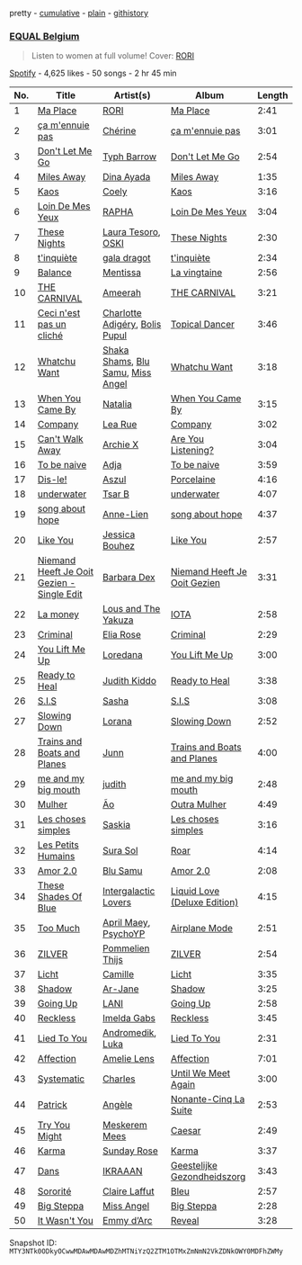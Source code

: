 pretty - [cumulative](/playlists/cumulative/37i9dQZF1DX5YBM9tRiBVF.md) - [plain](/playlists/plain/37i9dQZF1DX5YBM9tRiBVF) - [githistory](https://github.githistory.xyz/mackorone/spotify-playlist-archive/blob/main/playlists/plain/37i9dQZF1DX5YBM9tRiBVF)

### [EQUAL Belgium ](https://open.spotify.com/playlist/37i9dQZF1DX5YBM9tRiBVF)

> Listen to women at full volume! Cover: <a href="spotify:artist:1VGFnvgAwxMlV8D729gs5I">RORI</a>

[Spotify](https://open.spotify.com/user/spotify) - 4,625 likes - 50 songs - 2 hr 45 min

| No. | Title | Artist(s) | Album | Length |
|---|---|---|---|---|
| 1 | [Ma Place](https://open.spotify.com/track/63ssPpPDPiwnCObV9LaN4P) | [RORI](https://open.spotify.com/artist/1VGFnvgAwxMlV8D729gs5I) | [Ma Place](https://open.spotify.com/album/1DzHMon7ERaE23QVJOP7qK) | 2:41 |
| 2 | [ça m'ennuie pas](https://open.spotify.com/track/7siHCotFdZC5xbITODUm2U) | [Chérine](https://open.spotify.com/artist/3O9jaKAXthR1nO4CTCAzRM) | [ça m'ennuie pas](https://open.spotify.com/album/78CAyyGUofZpcsX7daKIrc) | 3:01 |
| 3 | [Don't Let Me Go](https://open.spotify.com/track/7cnPWKugkvngck0zKReuW8) | [Typh Barrow](https://open.spotify.com/artist/1LyPW0dCTQJJSfF8FIHKlM) | [Don't Let Me Go](https://open.spotify.com/album/7a9CySuWBrCloiW8XC2aa1) | 2:54 |
| 4 | [Miles Away](https://open.spotify.com/track/6k3zHXsdycz5gyflIX67Ca) | [Dina Ayada](https://open.spotify.com/artist/5L88UL7xuw4CzYyzxqwgBz) | [Miles Away](https://open.spotify.com/album/1kcDeSYrhZJryDO2nWqLk5) | 1:35 |
| 5 | [Kaos](https://open.spotify.com/track/3KxMo9ObNAUdp7G9MfZVDw) | [Coely](https://open.spotify.com/artist/2DzbXUAn0DiYqcgu2wDfaf) | [Kaos](https://open.spotify.com/album/06L77NGNtKD9hBcLtU7pOP) | 3:16 |
| 6 | [Loin De Mes Yeux](https://open.spotify.com/track/2HojCdiJxd1UwZR4nyiZ3r) | [RAPHA](https://open.spotify.com/artist/17BfKBemmMGO5ZAK25wraW) | [Loin De Mes Yeux](https://open.spotify.com/album/6ZdSdfPgvE6zbHdoM8vJG3) | 3:04 |
| 7 | [These Nights](https://open.spotify.com/track/6w0DHqXxds5NSPrjZNrMVo) | [Laura Tesoro](https://open.spotify.com/artist/2vmZupMPxLgT8MNNXTRfa2), [OSKI](https://open.spotify.com/artist/3qfXX3w7HSnE4QfJlicEvJ) | [These Nights](https://open.spotify.com/album/12JqCHJmoCdSnGIxQvw4Ol) | 2:30 |
| 8 | [t'inquiète](https://open.spotify.com/track/5MCZNN35NryfsNdKH3UZtI) | [gala dragot](https://open.spotify.com/artist/5bec6G42etdHwqurstmocM) | [t'inquiète](https://open.spotify.com/album/46y8c150DdkRiggoap3Im2) | 2:34 |
| 9 | [Balance](https://open.spotify.com/track/28snZVeMwzYdolW7h1wpHb) | [Mentissa](https://open.spotify.com/artist/0cb0p26TbAeBeekZHfxWlS) | [La vingtaine](https://open.spotify.com/album/1xMisloOjQEMQTRte7kkJz) | 2:56 |
| 10 | [THE CARNIVAL](https://open.spotify.com/track/019ysltB7W7RHtBsQbIhER) | [Ameerah](https://open.spotify.com/artist/4aTfhUG1TgzhNG6pzCsu51) | [THE CARNIVAL](https://open.spotify.com/album/0mC8ZroEIkYivusIaSIUvl) | 3:21 |
| 11 | [Ceci n'est pas un cliché](https://open.spotify.com/track/1usZqtTrEPNm8gvn1vN4T8) | [Charlotte Adigéry](https://open.spotify.com/artist/0h1gX589xBKUCijeC8Bewy), [Bolis Pupul](https://open.spotify.com/artist/0dSnTqwXok006MwsjjlzUl) | [Topical Dancer](https://open.spotify.com/album/4ivk3u8J7qg7YoWUZlnGNz) | 3:46 |
| 12 | [Whatchu Want](https://open.spotify.com/track/7bokZc505xUwQj6li3g2hr) | [Shaka Shams](https://open.spotify.com/artist/0Kw0fUQEISOSWhdGKvie61), [Blu Samu](https://open.spotify.com/artist/6RcPiWIVptnyi8y3EIbDLB), [Miss Angel](https://open.spotify.com/artist/714BxIYCFvSENkMWlaCwfi) | [Whatchu Want](https://open.spotify.com/album/3dgU4g66JOH16otGdjI4Ur) | 3:18 |
| 13 | [When You Came By](https://open.spotify.com/track/1gjqszVtzfx9YqwyicjP0H) | [Natalia](https://open.spotify.com/artist/2ngqIbDud3EeLNAdrZCWyN) | [When You Came By](https://open.spotify.com/album/1cJpsEFU0mwrAL0k7x9o6c) | 3:15 |
| 14 | [Company](https://open.spotify.com/track/6lf2e8a0NOf8877D78GpaP) | [Lea Rue](https://open.spotify.com/artist/1RPZu5nxPrakSD5NumbgSn) | [Company](https://open.spotify.com/album/0nUk17FZxbfpK1AOQF4cHD) | 3:02 |
| 15 | [Can't Walk Away](https://open.spotify.com/track/02raRlEc1VPx0jAMpL0F8q) | [Archie X](https://open.spotify.com/artist/7iHfb5ODaqKyprp2DBEXvU) | [Are You Listening?](https://open.spotify.com/album/4IdvAhS3l0jQABDXS3Mw7S) | 3:04 |
| 16 | [To be naive](https://open.spotify.com/track/11lrfwaA2P3Vaf56tbfOE5) | [Adja](https://open.spotify.com/artist/6mfAnYseSIw2FCo3YvVz1g) | [To be naive](https://open.spotify.com/album/4lVIjRZ5J3zUSKTHV7iV3X) | 3:59 |
| 17 | [Dis\-le!](https://open.spotify.com/track/0M4Ia3Pok9y36tgLR6yNyP) | [Aszul](https://open.spotify.com/artist/2IQSsvzilwzPzSDybnqAII) | [Porcelaine](https://open.spotify.com/album/1u1EBRl2370tWbrwzmns1h) | 4:16 |
| 18 | [underwater](https://open.spotify.com/track/0HdLuxpmRFnuDprWnZdZWN) | [Tsar B](https://open.spotify.com/artist/4iH079WFvkBukHz8JgiOp3) | [underwater](https://open.spotify.com/album/5xiXA17rmVFuFa2F7urizw) | 4:07 |
| 19 | [song about hope](https://open.spotify.com/track/7oWQ69HiulSYbq0nFWZgZQ) | [Anne\-Lien](https://open.spotify.com/artist/60jr9aODTp1c9UtDejfvv3) | [song about hope](https://open.spotify.com/album/5Jhk8NtTGG1ebfwDg3nFrE) | 4:37 |
| 20 | [Like You](https://open.spotify.com/track/0GY6KJkOKEuu7Nt2oOb3f7) | [Jessica Bouhez](https://open.spotify.com/artist/4ezdzoGzyeBw0tekkqSyQM) | [Like You](https://open.spotify.com/album/3nWVwh1pp2l4yRMJLyZXTi) | 2:57 |
| 21 | [Niemand Heeft Je Ooit Gezien \- Single Edit](https://open.spotify.com/track/2CMb5C7wQHz99sEMeh1glg) | [Barbara Dex](https://open.spotify.com/artist/6k5q0SYwBlBsUmfaOhk1Ak) | [Niemand Heeft Je Ooit Gezien](https://open.spotify.com/album/6t2iVinaSaOEV4oFXGeN1X) | 3:31 |
| 22 | [La money](https://open.spotify.com/track/3C0NbYg52qoQtUovS9lC3b) | [Lous and The Yakuza](https://open.spotify.com/artist/2HPiMwJktBXqakN0hnON2R) | [IOTA](https://open.spotify.com/album/3bHBzNSc5wHgedsW4m9Ykn) | 2:58 |
| 23 | [Criminal](https://open.spotify.com/track/63i5ZOxLrHTAxDjnQhZzjU) | [Elia Rose](https://open.spotify.com/artist/52kduoIpBi1P8wXMDODubv) | [Criminal](https://open.spotify.com/album/0Ot4s5L6vZADszPI6QfSCH) | 2:29 |
| 24 | [You Lift Me Up](https://open.spotify.com/track/7a39zR5kwZEs1xyCiCxTHr) | [Loredana](https://open.spotify.com/artist/01Fr5nbN9cG3Cu4nkyFMHr) | [You Lift Me Up](https://open.spotify.com/album/4mPUwelJSZvekAbzPZMT3n) | 3:00 |
| 25 | [Ready to Heal](https://open.spotify.com/track/6LDgSmB1qWEgDr4OVo6ZO1) | [Judith Kiddo](https://open.spotify.com/artist/0zmgqS8lHVypUSBvUogMgz) | [Ready to Heal](https://open.spotify.com/album/2PD2gtRzePpAeDMXGiziTY) | 3:38 |
| 26 | [S.I.S](https://open.spotify.com/track/20MoknQJqn4pPz1Yv4UNWz) | [Sasha](https://open.spotify.com/artist/4gFvv3QVGNzhhduROv3W1A) | [S.I.S](https://open.spotify.com/album/41wTgtieZ4UXXU9Wm8wupC) | 3:08 |
| 27 | [Slowing Down](https://open.spotify.com/track/5Pj887DAOSgJUJeCE15DOI) | [Lorana](https://open.spotify.com/artist/5f0UvwT0IueZUyTblRVwKA) | [Slowing Down](https://open.spotify.com/album/7lbW1QtOke7tOQCX5emD9M) | 2:52 |
| 28 | [Trains and Boats and Planes](https://open.spotify.com/track/3Cjc9jFQj71LVtCKUeuHUu) | [Junn](https://open.spotify.com/artist/2jyItz1xpE1N8UzN57lbDI) | [Trains and Boats and Planes](https://open.spotify.com/album/3OEZBeA2Fp0sEoVgsMmyTa) | 4:00 |
| 29 | [me and my big mouth](https://open.spotify.com/track/6bAMtverQa0Aryho6wGmkV) | [judith](https://open.spotify.com/artist/6N3rD8rvf1LIOtQqTCXnVA) | [me and my big mouth](https://open.spotify.com/album/3GSXrqL19GsJQciZUcuy41) | 2:48 |
| 30 | [Mulher](https://open.spotify.com/track/1Ye9nwgF29cjDGG9s7TZVg) | [Ão](https://open.spotify.com/artist/2FnhKB01CBc0KBjcTDDOod) | [Outra Mulher](https://open.spotify.com/album/2eAEFQTuF2bExUa7JSUU9t) | 4:49 |
| 31 | [Les choses simples](https://open.spotify.com/track/0ZC0fh2tLQBQGeEGKOC2yM) | [Saskia](https://open.spotify.com/artist/6bFOdKxgiohdOqsE1CXtMn) | [Les choses simples](https://open.spotify.com/album/4FSgHoSVxxTc1btH0xE4OT) | 3:16 |
| 32 | [Les Petits Humains](https://open.spotify.com/track/5caiHGxFtHy5kYqdQ6kKyt) | [Sura Sol](https://open.spotify.com/artist/6NzaphNJjxBoUIEJ18NEE1) | [Roar](https://open.spotify.com/album/1hyMgrP7pWHsVhMOB2nDBT) | 4:14 |
| 33 | [Amor 2.0](https://open.spotify.com/track/1nMuK7ekcPrTBZ3qJGrnTt) | [Blu Samu](https://open.spotify.com/artist/6RcPiWIVptnyi8y3EIbDLB) | [Amor 2.0](https://open.spotify.com/album/7B33XE02XM2L6MwHZWm3HU) | 2:08 |
| 34 | [These Shades Of Blue](https://open.spotify.com/track/0uM5iKbeh7GivkqoKXsKJS) | [Intergalactic Lovers](https://open.spotify.com/artist/02WQ3uYpJNgznKVcqWCc6I) | [Liquid Love \(Deluxe Edition\)](https://open.spotify.com/album/029S7mPftpxn334iMI9Edf) | 4:15 |
| 35 | [Too Much](https://open.spotify.com/track/6Y1m2htx0cMqw6A4wD7V7J) | [April Maey](https://open.spotify.com/artist/0CyVkXQydhAi8gPILbXb99), [PsychoYP](https://open.spotify.com/artist/4Hyl7QROvzELSzMO7OXdjr) | [Airplane Mode](https://open.spotify.com/album/2gkFMftLOiSA8sKDRJZuwA) | 2:51 |
| 36 | [ZILVER](https://open.spotify.com/track/2WcEQUVZAV7RxNBrHmcFKn) | [Pommelien Thijs](https://open.spotify.com/artist/3zGV7t4BDmYZBLVA24487b) | [ZILVER](https://open.spotify.com/album/29ClUj2qmb45fRPoGEeoYp) | 2:54 |
| 37 | [Licht](https://open.spotify.com/track/5CvHWDO1sfk7EsrdNDquTs) | [Camille](https://open.spotify.com/artist/2aV2tpJtR55vg19SxBJvNs) | [Licht](https://open.spotify.com/album/629j6XLeCcmXEnBiXS06sb) | 3:35 |
| 38 | [Shadow](https://open.spotify.com/track/4rrEw9mr3VuYhsjCXdUvzl) | [Ar\-Jane](https://open.spotify.com/artist/7bkG14DtTrs4HwuZpw1Kxi) | [Shadow](https://open.spotify.com/album/6NAsYgZTPXwSjRgxcItsyL) | 3:25 |
| 39 | [Going Up](https://open.spotify.com/track/3ZR4f1qKU1mudoX2YSPVPT) | [LANI](https://open.spotify.com/artist/3C0EAgBRXUuNECI6jj7h3R) | [Going Up](https://open.spotify.com/album/1jG9TdMSA8pY4SXuiWcPd0) | 2:58 |
| 40 | [Reckless](https://open.spotify.com/track/3jstK4644RKTSfv94p7ayY) | [Imelda Gabs](https://open.spotify.com/artist/4OQhsLVx6kZBqWgDO5nYDS) | [Reckless](https://open.spotify.com/album/5IAiwnugNbCLHHr4X9zgNs) | 3:45 |
| 41 | [Lied To You](https://open.spotify.com/track/2ax6olrInlULvRyrfqh1UK) | [Andromedik](https://open.spotify.com/artist/7miXLG9boDOGHJaEelSL7T), [Luka](https://open.spotify.com/artist/6WBbsJlHIOOowphog0nNzy) | [Lied To You](https://open.spotify.com/album/3qfAVy7qFILfI1k0odBDXX) | 2:31 |
| 42 | [Affection](https://open.spotify.com/track/5bAmqp96l9YO7V8LW5sUjZ) | [Amelie Lens](https://open.spotify.com/artist/5Ho1vKl1Uz8bJlk4vbmvmf) | [Affection](https://open.spotify.com/album/7iEmfai44TVKtcTu2N03mc) | 7:01 |
| 43 | [Systematic](https://open.spotify.com/track/5iYU6UlFYum35QbuDPUAEb) | [Charles](https://open.spotify.com/artist/3BAyGVtoPcmQbeb58hlIZs) | [Until We Meet Again](https://open.spotify.com/album/4bnhP6oNSFTiC18dwtRf2Q) | 3:00 |
| 44 | [Patrick](https://open.spotify.com/track/2Ctw7IQAiEZGee4t83h6zk) | [Angèle](https://open.spotify.com/artist/3QVolfxko2UyCOtexhVTli) | [Nonante\-Cinq La Suite](https://open.spotify.com/album/1O6LqsYQ8uIdo3utTawVCl) | 2:53 |
| 45 | [Try You Might](https://open.spotify.com/track/5scguBYNGwsPeuu8UaMVgK) | [Meskerem Mees](https://open.spotify.com/artist/4J4onnX6YLSq64T376Fg7Q) | [Caesar](https://open.spotify.com/album/5pKazBOpXtPVNLyN3F2hE0) | 2:49 |
| 46 | [Karma](https://open.spotify.com/track/1rE0AN79Z37hRORV6S8rWy) | [Sunday Rose](https://open.spotify.com/artist/0on2Bi1asBv63WyzwbSQvE) | [Karma](https://open.spotify.com/album/3WsLlOY7OTJx3VTyAYHGIk) | 3:37 |
| 47 | [Dans](https://open.spotify.com/track/1fooC2nEt8lfDxTWtpp7LI) | [IKRAAAN](https://open.spotify.com/artist/2tCegOPiGh8HZLAy1fmi8A) | [Geestelijke Gezondheidszorg](https://open.spotify.com/album/3WTHD1uF2jkLEDVtRdNQ8x) | 3:43 |
| 48 | [Sororité](https://open.spotify.com/track/0bUnCB45lvyq3UftO0mJax) | [Claire Laffut](https://open.spotify.com/artist/69zVBf7wk5vKWsTF7zE5CC) | [Bleu](https://open.spotify.com/album/6fpbdcvp2uiG3K28AaweQN) | 2:57 |
| 49 | [Big Steppa](https://open.spotify.com/track/4e12fHlVIUMsYTar3KWhEt) | [Miss Angel](https://open.spotify.com/artist/714BxIYCFvSENkMWlaCwfi) | [Big Steppa](https://open.spotify.com/album/5JPptLdU8bcX9V1cWQ32OG) | 2:28 |
| 50 | [It Wasn't You](https://open.spotify.com/track/0JXHYz6XBO7E4PepXY67xP) | [Emmy d’Arc](https://open.spotify.com/artist/19ZNy5L0VBexChkhobSJ7o) | [Reveal](https://open.spotify.com/album/3vdtu2yxqGsLElDSmwxsmf) | 3:28 |

Snapshot ID: `MTY3NTk0ODkyOCwwMDAwMDAwMDZhMTNiYzQ2ZTM1OTMxZmNmN2VkZDNkOWY0MDFhZWMy`
